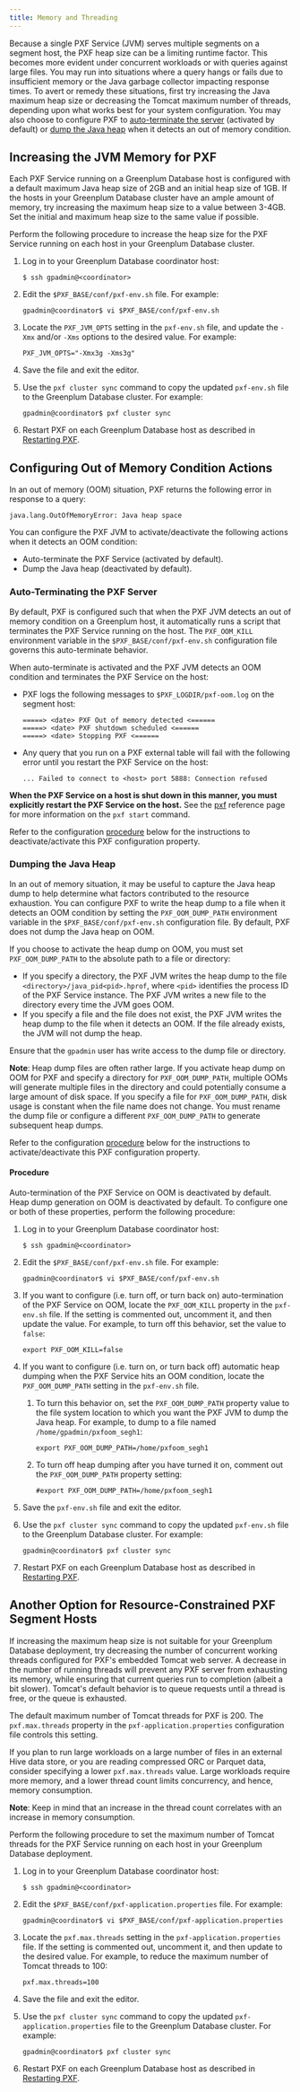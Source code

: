 ```yaml
---
title: Memory and Threading
---
```


Because a single PXF Service (JVM) serves multiple segments on a segment host, the PXF heap size can be a limiting runtime factor. This becomes more evident under concurrent workloads or with queries against large files. You may run into situations where a query hangs or fails due to insufficient memory or the Java garbage collector impacting response times. To avert or remedy these situations, first try increasing the Java maximum heap size or decreasing the Tomcat maximum number of threads, depending upon what works best for your system configuration. You may also choose to configure PXF to [auto-terminate the server](#pxf-cfgoom-autoterm) (activated by default) or [dump the Java heap](#pxf-cfgoom-heapdump) when it detects an out of memory condition.


## <a id="pxf-heapcfg"></a>Increasing the JVM Memory for PXF

Each PXF Service running on a Greenplum Database host is configured with a default maximum Java heap size of 2GB and an initial heap size of 1GB. If the hosts in your Greenplum Database cluster have an ample amount of memory, try increasing the maximum heap size to a value between 3-4GB. Set the initial and maximum heap size to the same value if possible.

Perform the following procedure to increase the heap size for the PXF Service running on each host in your Greenplum Database cluster.

1. Log in to your Greenplum Database coordinator host:

    ``` shell
    $ ssh gpadmin@<coordinator>
    ```

2. Edit the `$PXF_BASE/conf/pxf-env.sh` file. For example:

    ``` shell
    gpadmin@coordinator$ vi $PXF_BASE/conf/pxf-env.sh
    ```

3. Locate the `PXF_JVM_OPTS` setting in the `pxf-env.sh` file, and update the `-Xmx` and/or `-Xms` options to the desired value. For example:

    ``` shell
    PXF_JVM_OPTS="-Xmx3g -Xms3g"
    ```

3. Save the file and exit the editor.

4. Use the `pxf cluster sync` command to copy the updated `pxf-env.sh` file to the Greenplum Database cluster. For example:

    ``` shell
    gpadmin@coordinator$ pxf cluster sync
    ```

5. Restart PXF on each Greenplum Database host as described in [Restarting PXF](cfginitstart_pxf.html#restart_pxf).


## <a id="pxf-cfgoom"></a>Configuring Out of Memory Condition Actions

In an out of memory (OOM) situation, PXF returns the following error in response to a query:

``` pre
java.lang.OutOfMemoryError: Java heap space
```

You can configure the PXF JVM to activate/deactivate the following actions when it detects an OOM condition:

- Auto-terminate the PXF Service (activated by default).
- Dump the Java heap (deactivated by default).

### <a id="pxf-cfgoom-autoterm"></a>Auto-Terminating the PXF Server

By default, PXF is configured such that when the PXF JVM detects an out of memory condition on a Greenplum host, it automatically runs a script that terminates the PXF Service running on the host. The `PXF_OOM_KILL` environment variable in the `$PXF_BASE/conf/pxf-env.sh` configuration file governs this auto-terminate behavior.

When auto-terminate is activated and the PXF JVM detects an OOM condition and terminates the PXF Service on the host:

- PXF logs the following messages to `$PXF_LOGDIR/pxf-oom.log` on the segment host:

    ``` shell
    =====> <date> PXF Out of memory detected <======
    =====> <date> PXF shutdown scheduled <======
    =====> <date> Stopping PXF <======
    ```

- Any query that you run on a PXF external table will fail with the following error until you restart the PXF Service on the host:

    ``` shell
    ... Failed to connect to <host> port 5888: Connection refused
    ```

**When the PXF Service on a host is shut down in this manner, you must explicitly restart the PXF Service on the host.** See the [pxf](ref/pxf) reference page for more information on the `pxf start` command.

Refer to the configuration [procedure](#pxf-cfgoom_proc) below for the instructions to deactivate/activate this PXF configuration property.
 
### <a id="pxf-cfgoom-heapdump"></a>Dumping the Java Heap

In an out of memory situation, it may be useful to capture the Java heap dump to help determine what factors contributed to the resource exhaustion. You can configure PXF to write the heap dump to a file when it detects an OOM condition by setting the `PXF_OOM_DUMP_PATH` environment variable in the `$PXF_BASE/conf/pxf-env.sh` configuration file. By default, PXF does not dump the Java heap on OOM.

If you choose to activate the heap dump on OOM, you must set `PXF_OOM_DUMP_PATH` to the absolute path to a file or directory:

- If you specify a directory, the PXF JVM writes the heap dump to the file `<directory>/java_pid<pid>.hprof`, where `<pid>` identifies the process ID of the PXF Service instance. The PXF JVM writes a new file to the directory every time the JVM goes OOM.
- If you specify a file and the file does not exist, the PXF JVM writes the heap dump to the file when it detects an OOM. If the file already exists, the JVM will not dump the heap.

Ensure that the `gpadmin` user has write access to the dump file or directory.

**Note**: Heap dump files are often rather large. If you activate heap dump on OOM for PXF and specify a directory for `PXF_OOM_DUMP_PATH`, multiple OOMs will generate multiple files in the directory and could potentially consume a large amount of disk space. If you specify a file for `PXF_OOM_DUMP_PATH`, disk usage is constant when the file name does not change. You must rename the dump file or configure a different `PXF_OOM_DUMP_PATH` to generate subsequent heap dumps.

Refer to the configuration [procedure](#pxf-cfgoom_proc) below for the instructions to activate/deactivate this PXF configuration property.

#### <a id="pxf-cfgoom_proc"></a>Procedure

Auto-termination of the PXF Service on OOM is deactivated by default. Heap dump generation on OOM is deactivated by default. To configure one or both of these properties, perform the following procedure:

1. Log in to your Greenplum Database coordinator host:

    ``` shell
    $ ssh gpadmin@<coordinator>
    ```

2. Edit the `$PXF_BASE/conf/pxf-env.sh` file. For example:

    ``` shell
    gpadmin@coordinator$ vi $PXF_BASE/conf/pxf-env.sh
    ```

3. If you want to configure (i.e. turn off, or turn back on) auto-termination of the PXF Service on OOM, locate the `PXF_OOM_KILL` property in the `pxf-env.sh` file. If the setting is commented out, uncomment it, and then update the value. For example, to turn off this behavior, set the value to `false`:

    ``` shell
    export PXF_OOM_KILL=false
    ```

4. If you want to configure (i.e. turn on, or turn back off) automatic heap dumping when the PXF Service hits an OOM condition, locate the `PXF_OOM_DUMP_PATH` setting in the `pxf-env.sh` file.

    1. To turn this behavior on, set the `PXF_OOM_DUMP_PATH` property value to the file system location to which you want the PXF JVM to dump the Java heap. For example, to dump to a file named `/home/gpadmin/pxfoom_segh1`:

        ``` shell
        export PXF_OOM_DUMP_PATH=/home/pxfoom_segh1
        ```

    2. To turn off heap dumping after you have turned it on, comment out the `PXF_OOM_DUMP_PATH` property setting:

        ``` shell
        #export PXF_OOM_DUMP_PATH=/home/pxfoom_segh1
        ```

5. Save the `pxf-env.sh` file and exit the editor.

6. Use the `pxf cluster sync` command to copy the updated `pxf-env.sh` file to the Greenplum Database cluster. For example:

    ``` shell
    gpadmin@coordinator$ pxf cluster sync
    ```

7. Restart PXF on each Greenplum Database host as described in [Restarting PXF](cfginitstart_pxf.html#restart_pxf).


## <a id="pxf-threadcfg"></a>Another Option for Resource-Constrained PXF Segment Hosts

If increasing the maximum heap size is not suitable for your Greenplum Database deployment, try decreasing the number of concurrent working threads configured for PXF's embedded Tomcat web server. A decrease in the number of running threads will prevent any PXF server from exhausting its memory, while ensuring that current queries run to completion (albeit a bit slower). Tomcat's default behavior is to queue requests until a thread is free, or the queue is exhausted.

The default maximum number of Tomcat threads for PXF is 200. The `pxf.max.threads` property in the `pxf-application.properties` configuration file controls this setting.

If you plan to run large workloads on a large number of files in an external Hive data store, or you are reading compressed ORC or Parquet data, consider specifying a lower `pxf.max.threads` value. Large workloads require more memory, and a lower thread count limits concurrency, and hence, memory consumption.

**Note**: Keep in mind that an increase in the thread count correlates with an increase in memory consumption.

Perform the following procedure to set the maximum number of Tomcat threads for the PXF Service running on each host in your Greenplum Database deployment.

1. Log in to your Greenplum Database coordinator host:

    ``` shell
    $ ssh gpadmin@<coordinator>
    ```

2. Edit the `$PXF_BASE/conf/pxf-application.properties` file. For example:

    ``` shell
    gpadmin@coordinator$ vi $PXF_BASE/conf/pxf-application.properties
    ```

3. Locate the `pxf.max.threads` setting in the `pxf-application.properties` file. If the setting is commented out, uncomment it, and then update to the desired value. For example, to reduce the maximum number of Tomcat threads to 100:

    ``` shell
    pxf.max.threads=100
    ```

3. Save the file and exit the editor.

4. Use the `pxf cluster sync` command to copy the updated `pxf-application.properties` file to the Greenplum Database cluster. For example:

    ``` shell
    gpadmin@coordinator$ pxf cluster sync
    ```

5. Restart PXF on each Greenplum Database host as described in [Restarting PXF](cfginitstart_pxf.html#restart_pxf).

